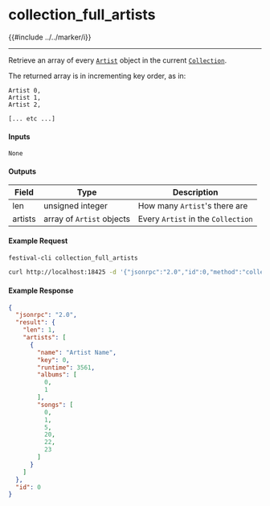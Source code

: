 # collection_full_artists

{{#include ../../marker/i}}

---

Retrieve an array of every [`Artist`](../../common-objects/artist.md) object in the current [`Collection`](../../common-objects/collection.md).

The returned array is in incrementing key order, as in:
```
Artist 0,
Artist 1,
Artist 2,

[... etc ...]
```

#### Inputs
`None`

#### Outputs
| Field   | Type                      | Description |
|---------|---------------------------|-------------|
| len     | unsigned integer          | How many `Artist`'s there are
| artists | array of `Artist` objects | Every `Artist` in the `Collection`

#### Example Request
```bash
festival-cli collection_full_artists
```
```bash
curl http://localhost:18425 -d '{"jsonrpc":"2.0","id":0,"method":"collection_full_artists"}'
```

#### Example Response
```json
{
  "jsonrpc": "2.0",
  "result": {
    "len": 1,
    "artists": [
      {
        "name": "Artist Name",
        "key": 0,
        "runtime": 3561,
        "albums": [
          0,
          1
        ],
        "songs": [
          0,
          1,
          5,
          20,
          22,
          23
        ]
      }
    ]
  },
  "id": 0
}
```
